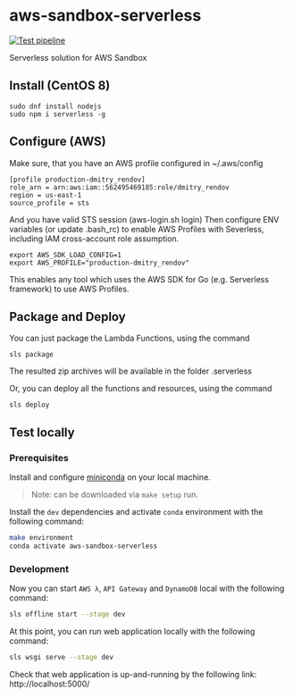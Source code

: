 # aws-sandbox-serverless

[![Test pipeline](https://github.com/DmitryRendov/aws-sandbox-serverless/actions/workflows/test.yml/badge.svg)](https://github.com/DmitryRendov/aws-sandbox-serverless/actions/workflows/test.yml)

Serverless solution for AWS Sandbox

## Install (CentOS 8)
```
sudo dnf install nodejs
sudo npm i serverless -g
```

## Configure (AWS)
Make sure, that you have an AWS profile configured in ~/.aws/config
```
[profile production-dmitry_rendov]
role_arn = arn:aws:iam::562495469185:role/dmitry_rendov
region = us-east-1
source_profile = sts
```
And you have valid STS session (aws-login.sh login)
Then configure ENV variables (or update .bash_rc) to enable AWS Profiles with Severless, including IAM cross-account role assumption.

```
export AWS_SDK_LOAD_CONFIG=1
export AWS_PROFILE="production-dmitry_rendov"
```
This enables any tool which uses the AWS SDK for Go (e.g. Serverless framework) to use AWS Profiles.

## Package and Deploy
You can just package the Lambda Functions, using the command
```
sls package
```
The resulted zip archives will be available in the folder .serverless

Or, you can deploy all the functions and resources, using the command
```
sls deploy
```

## Test locally ##

### Prerequisites

Install and configure [miniconda](https://docs.conda.io/en/latest/miniconda.html) on your local machine.
> Note: can be downloaded via `make setup` run.

Install the `dev` dependencies and activate `conda` environment with the following command:

```sh
make environment
conda activate aws-sandbox-serverless
```

### Development
Now you can start `AWS λ`, `API Gateway` and `DynamoDB` local with the following command:
```sh
sls offline start --stage dev
```
At this point, you can run web application locally with the following command:
```sh
sls wsgi serve --stage dev
```
Check that web application is up-and-running by the following link: http://localhost:5000/

